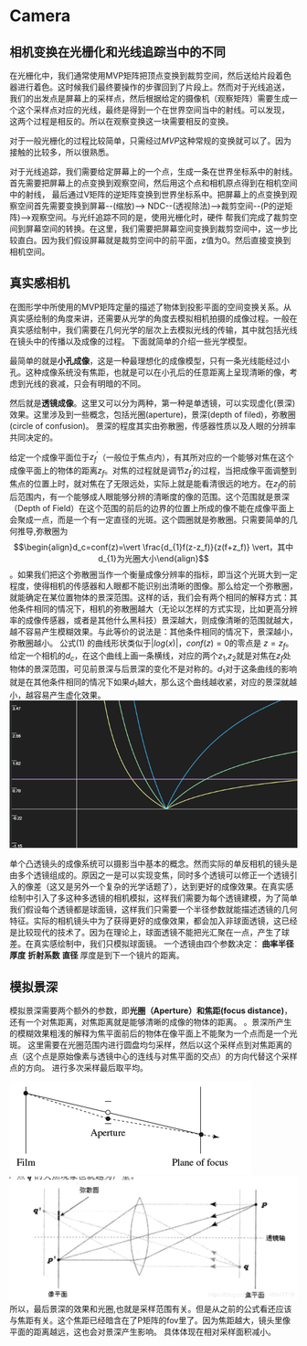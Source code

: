 # Camera

## 相机变换在光栅化和光线追踪当中的不同
在光栅化中，我们通常使用MVP矩阵把顶点变换到裁剪空间，然后送给片段着色器进行着色。这时候我们最终要操作的步骤回到了片段上。然而对于光线追送，
我们的出发点是屏幕上的采样点，然后根据给定的摄像机（观察矩阵）需要生成一个这个采样点对应的光线，最终是得到一个在世界空间当中的射线。可以发现，
这两个过程是相反的。所以在观察变换这一块需要相反的变换。

对于一般光栅化的过程比较简单，只需经过$MVP$这种常规的变换就可以了。因为接触的比较多，所以很熟悉。

对于光线追踪，我们需要给定屏幕上的一个点，生成一条在世界坐标系中的射线。首先需要把屏幕上的点变换到观察空间，然后用这个点和相机原点得到在相机空间中的射线，
最后通过V矩阵的逆矩阵变换到世界坐标系中。把屏幕上的点变换到观察空间首先需要变换到屏幕--(缩放)--> NDC--(透视除法)-->裁剪空间--(P的逆矩阵)-->观察空间。与光纤追踪不同的是，使用光栅化时，硬件
帮我们完成了裁剪空间到屏幕空间的转换。在这里，我们需要把屏幕空间变换到裁剪空间中，这一步比较直白。因为我们假设屏幕就是裁剪空间中的前平面，z值为0。然后直接变换到相机空间。

## 真实感相机
在图形学中所使用的MVP矩阵定量的描述了物体到投影平面的空间变换关系。从真实感绘制的角度来讲，还需要从光学的角度去模拟相机拍摄的成像过程。一般在真实感绘制中，我们需要在几何光学的层次上去模拟光线的传输，其中就包括光线在镜头中的传播以及成像的过程。
下面就简单的介绍一些光学模型。

最简单的就是**小孔成像**，这是一种最理想化的成像模型，只有一条光线能经过小孔。这种成像系统没有焦距，也就是可以在小孔后的任意距离上呈现清晰的像，考虑到光线的衰减，只会有明暗的不同。

然后就是**透镜成像**。这里又可以分为两种，第一种是单透镜，可以实现虚化(景深)效果。这里涉及到一些概念，包括光圈(aperture)，景深(depth of filed)，弥散圈(circle of confusion)。
景深的程度其实由弥散圈，传感器性质以及人眼的分辨率共同决定的。

给定一个成像平面位于$z_f^{'}$（一般位于焦点内），有其所对应的一个能够对焦在这个成像平面上的物体的距离$z_f$。对焦的过程就是调节$z_f^{'}$的过程，当把成像平面调整到焦点的位置上时，就对焦在了无限远处，实际上就是能看清很远的地方。在$z_f$的前后范围内，有一个能够成人眼能够分辨的清晰度的像的范围。这个范围就是景深（Depth of Field）在这个范围的前后的边界的位置上所成的像不能在成像平面上会聚成一点，而是一个有一定直径的光斑。这个圆圈就是弥散圈。只需要简单的几何推导,弥散圈为$$\begin{align}d_c=conf(z)=\vert \frac{d_{1}f(z-z_f)}{z(f+z_f)} \vert，其中d_{1}为光圈大小\end{align}$$。如果我们把这个弥散圈当作一个衡量成像分辨率的指标，即当这个光斑大到一定程度，使得相机的传感器和人眼都不能识别出清晰的图像。那么给定一个弥散圈，就能确定在某位置物体的景深范围。这样的话，我们会有两个相同的解释方式：其他条件相同的情况下，相机的弥散圈越大（无论以怎样的方式实现，比如更高分辨率的成像传感器，或者是其他什么黑科技）景深越大，则成像清晰的范围就越大，越不容易产生模糊效果。与此等价的说法是：其他条件相同的情况下，景深越小，弥散圈越小。
公式$(1)$ 的曲线形状类似于$\vert log(x) \vert$，$conf(z) = 0$的零点是 $z = z_f$。给定一个相机的$d_c$，在这个曲线上画一条横线，对应的两个$z_1$,$z_2$就是对焦在$z_f$处物体的景深范围，可见前景深与后景深的变化不是对称的。$d_1$对于这条曲线的影响就是在其他条件相同的情况下如果$d_1$越大，那么这个曲线越收紧，对应的景深就越小，越容易产生虚化效果。
![](img/4.png)


单个凸透镜头的成像系统可以摄影当中基本的概念。然而实际的单反相机的镜头是由多个透镜组成的。原因之一是可以实现变焦，同时多个透镜可以修正一个透镜引入的像差（这又是另外一个复杂的光学话题了），达到更好的成像效果。在真实感绘制中引入了多这种多透镜的相机模拟，这样我们需要为每个透镜建模，为了简单我们假设每个透镜都是球面镜，这样我们只需要一个半径参数就能描述透镜的几何特征。实际的相机镜头中为了获得更好的成像效果，都会加入非球面透镜，这已经是比较现代的技术了。因为在理论上，球面透镜不能把光汇聚在一点，产生了球差。在真实感绘制中，我们只模拟球面镜。
一个透镜由四个参数决定：
**曲率半径** **厚度** **折射系数** **直径**
厚度是到下一个镜片的距离。

## 模拟景深
模拟景深需要两个额外的参数，即**光圈（Aperture）**和**焦距(focus distance)**，还有一个对焦距离，对焦距离就是能够清晰的成像的物体的距离。
  。景深所产生的模糊效果粗浅的解释为焦平面前后的物体在像平面上不能聚为一个点而是一个光斑。
这里需要在光圈范围内进行圆盘均匀采样，然后以这个采样点到对焦距离的点（这个点是原始像素与透镜中心的连线与对焦平面的交点）的方向代替这个采样点的方向。
进行多次采样最后取平均。

![](img/5.png)
![](img/6.png)
所以，最后景深的效果和光圈,也就是采样范围有关。但是从之前的公式看还应该与焦距有关。这个焦距已经暗含在了P矩阵的fov里了。因为焦距越大，镜头里像平面的距离越远，这也会对景深产生影响。
具体体现在相对采样面积减小。



